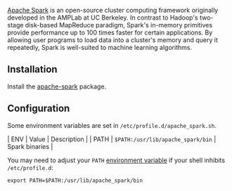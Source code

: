 [Apache Spark](https://spark.apache.org) is an open-source cluster computing framework originally developed in the AMPLab at UC Berkeley. In contrast to Hadoop's two-stage disk-based MapReduce paradigm, Spark's in-memory primitives provide performance up to 100 times faster for certain applications. By allowing user programs to load data into a cluster's memory and query it repeatedly, Spark is well-suited to machine learning algorithms.

## Installation

Install the [apache-spark](https://aur.archlinux.org/packages/apache-spark/) package.

## Configuration

Some environment variables are set in `/etc/profile.d/apache_spark.sh`.

| ENV | Value | Description |
| PATH | `$PATH:/usr/lib/apache_spark/bin` | Spark binaries |

You may need to adjust your `PATH` [environment variable](/index.php/Environment_variable "Environment variable") if your shell inhibits `/etc/profile.d`:

```
export PATH=$PATH:/usr/lib/apache_spark/bin

```